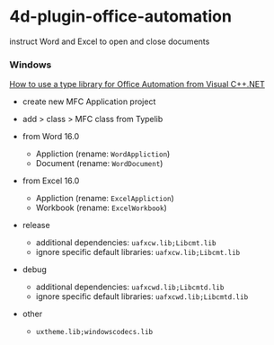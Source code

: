 # 4d-plugin-office-automation
instruct Word and Excel to open and close documents

### Windows

[How to use a type library for Office Automation from Visual C++.NET](https://docs.microsoft.com/en-us/previous-versions/office/troubleshoot/office-developer/use-type-library-for-office-from-visual-c-net)

* create new MFC Application project
* add > class > MFC class from Typelib

* from Word 16.0
  * Appliction (rename: `WordAppliction`)
  * Document (rename: `WordDocument`)

* from Excel 16.0
  * Appliction (rename: `ExcelAppliction`)
  * Workbook (rename: `ExcelWorkbook`)

* release
  * additional dependencies: `uafxcw.lib;Libcmt.lib`
  * ignore specific default libraries: `uafxcw.lib;Libcmt.lib` 

* debug
  * additional dependencies: `uafxcwd.lib;Libcmtd.lib`   
  * ignore specific default libraries: `uafxcwd.lib;Libcmtd.lib`

* other
  * `uxtheme.lib;windowscodecs.lib` 

